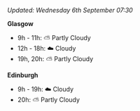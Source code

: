 *Updated: Wednesday 6th September 07:30*

**Glasgow**

* 9h - 11h: :partly_sunny: Partly Cloudy
* 12h - 18h: :cloud: Cloudy
* 19h, 20h: :partly_sunny: Partly Cloudy

**Edinburgh**

* 9h - 19h: :cloud: Cloudy
* 20h: :partly_sunny: Partly Cloudy

